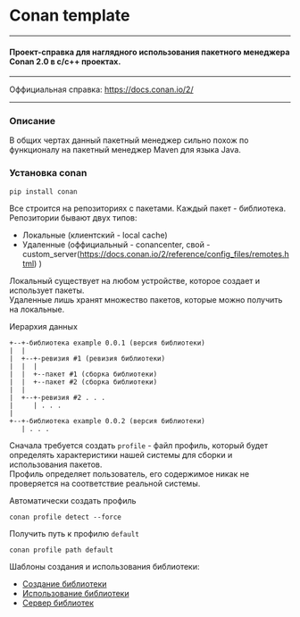 # Conan template
___
#### Проект-справка для наглядного использования пакетного менеджера Conan 2.0 в c/c++ проектах.
___
Оффициальная справка: https://docs.conan.io/2/
___
### Описание
В общих чертах данный пакетный менеджер сильно похож по функционалу на пакетный менеджер Maven для языка Java.

### Установка conan
```
pip install conan
```

Все строится на репозиториях с пакетами. Каждый пакет - библиотека.
Репозитории бывают двух типов:
+ Локальные (клиентский - local cache)
+ Удаленные (оффициальный - conancenter, свой - custom_server(https://docs.conan.io/2/reference/config_files/remotes.html) )

Локальный существует на любом устройстве, которое создает и использует пакеты.  
Удаленные лишь хранят множество пакетов, которые можно получить на локальные.

Иерархия данных
```
+--+-библиотека example 0.0.1 (версия библиотеки)
|  |
|  +--+-ревизия #1 (ревизия библиотеки)
|  |  |
|  |  +--пакет #1 (сборка библиотеки)
|  |  +--пакет #2 (сборка библиотеки)
|  |
|  +--+-ревизия #2 . . .
|     | . . .
|
+--+-библиотека example 0.0.2 (версия библиотеки)
   | . . .
```
Сначала требуется создать ```profile``` - файл профиль, который будет определять
характеристики нашей системы для сборки и использования пакетов.  
Профиль определяет пользователь, его содержимое никак не проверяется на соответствие реальной системы.

Автоматически создать профиль
```
conan profile detect --force
```
Получить путь к профилю ```default```
```
conan profile path default
```
Шаблоны создания и использования библиотеки:
+ [Создание библиотеки](./build-lib-project/README.md)
+ [Использование библиотеки](./build-executable-project/README.md)
+ [Сервер библиотек](./conan-server/README.md)
